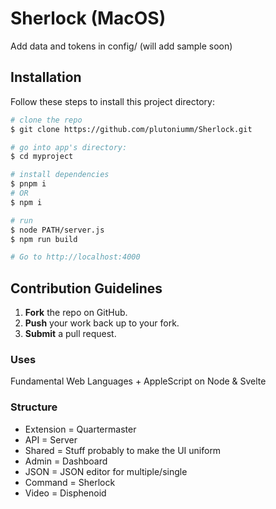 # Sherlock (MacOS)

Add data and tokens in config/ (will add sample soon)

## Installation

Follow these steps to install this project directory:

```bash
# clone the repo
$ git clone https://github.com/plutoniumm/Sherlock.git

# go into app's directory:
$ cd myproject

# install dependencies
$ pnpm i
# OR
$ npm i

# run
$ node PATH/server.js
$ npm run build

# Go to http://localhost:4000

```

## Contribution Guidelines
1. **Fork** the repo on GitHub.
4. **Push** your work back up to your fork.
5. **Submit** a pull request.

### Uses
Fundamental Web Languages + AppleScript on Node & Svelte

### Structure
- Extension = Quartermaster
- API = Server
- Shared = Stuff probably to make the UI uniform
- Admin = Dashboard
- JSON = JSON editor for multiple/single
- Command = Sherlock
- Video = Disphenoid

